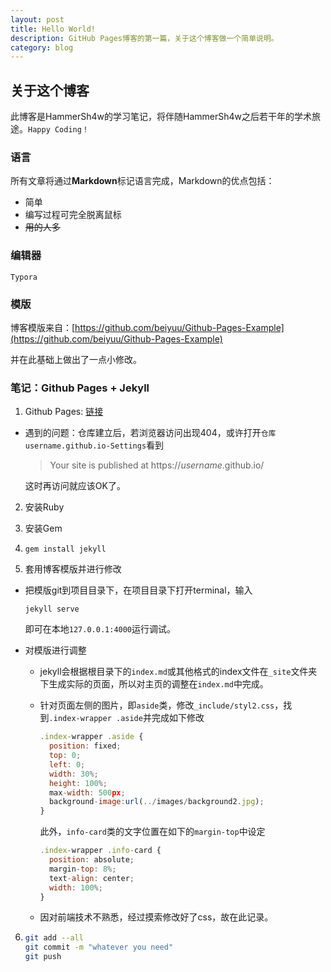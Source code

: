 ```yaml
---
layout: post
title: Hello World!
description: GitHub Pages博客的第一篇，关于这个博客做一个简单说明。
category: blog
---
```


## 关于这个博客

此博客是HammerSh4w的学习笔记，将伴随HammerSh4w之后若干年的学术旅途。`Happy Coding！`

### 语言

所有文章将通过**Markdown**标记语言完成，Markdown的优点包括：

* 简单
* 编写过程可完全脱离鼠标
* ~~用的人多~~



### 编辑器

`Typora`



### 模版

博客模版来自：[https://github.com/beiyuu/Github-Pages-Example](https://github.com/beiyuu/Github-Pages-Example)

并在此基础上做出了一点小修改。



### 笔记：Github Pages + Jekyll

1. Github Pages: [链接](https://pages.github.com/) 

* 遇到的问题：仓库建立后，若浏览器访问出现404，或许打开`仓库username.github.io-Settings`看到

     > Your site is published at https://*username*.github.io/

     这时再访问就应该OK了。

2. 安装Ruby

3. 安装Gem

4. `gem install jekyll`

5. 套用博客模版并进行修改

* 把模版git到项目目录下，在项目目录下打开terminal，输入

     `jekyll serve`

     即可在本地`127.0.0.1:4000`运行调试。

* 对模版进行调整

     - jekyll会根据根目录下的`index.md`或其他格式的index文件在`_site`文件夹下生成实际的页面，所以对主页的调整在`index.md`中完成。

     - 针对页面左侧的图片，即`aside`类，修改`_include/styl2.css`，找到`.index-wrapper .aside`并完成如下修改

       ``` javascript
       .index-wrapper .aside {
         position: fixed;
         top: 0;
         left: 0;
         width: 30%;
         height: 100%;
         max-width: 500px;
         background-image:url(../images/background2.jpg);
       }
       ```

       此外，`info-card`类的文字位置在如下的`margin-top`中设定

       ``` javascript
       .index-wrapper .info-card {
         position: absolute;
         margin-top: 8%;
         text-align: center;
         width: 100%;
       }
       ```

     - 因对前端技术不熟悉，经过摸索修改好了css，故在此记录。

6. ``` bash
   git add --all
   git commit -m "whatever you need"
   git push
   ```